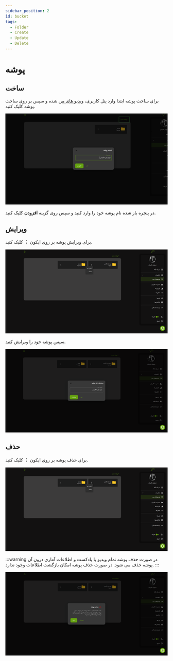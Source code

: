 ```yaml
---
sidebar_position: 2
id: bucket
tags:
  - Folder
  - Create
  - Update
  - Delete
---
```


# پوشه

## ساخت

برای ساخت پوشه ابتدا وارد پنل کاربری،
[ویدیو های من](https://vidprotect.ir/panel/videos)
شده و سپس بر روی ساخت پوشه کلیک کنید.

![Image](./img/1.png)

در پنجره باز شده نام پوشه خود را وارد کنید و سپس روی گزینه **افزودن** کلیک کنید.

## ویرایش

برای ویرایش پوشه بر روی ایکون ︙ کلیک کنید.

![Image](./img/2.png)

سپس پوشه خود را ویرایش کنید.

![Image](./img/3.png)

## حذف

برای حذف پوشه بر روی ایکون ︙ کلیک کنید.

![Image](./img/2.png)

:::warning
در صورت حذف پوشه تمام ویدیو یا پادکست و اطلاعات آماری درون آن پوشه حذف می شود. در صورت حذف پوشه امکان بازگشت اطلاعات
وجود ندارد.
:::

![Image](./img/4.png)

